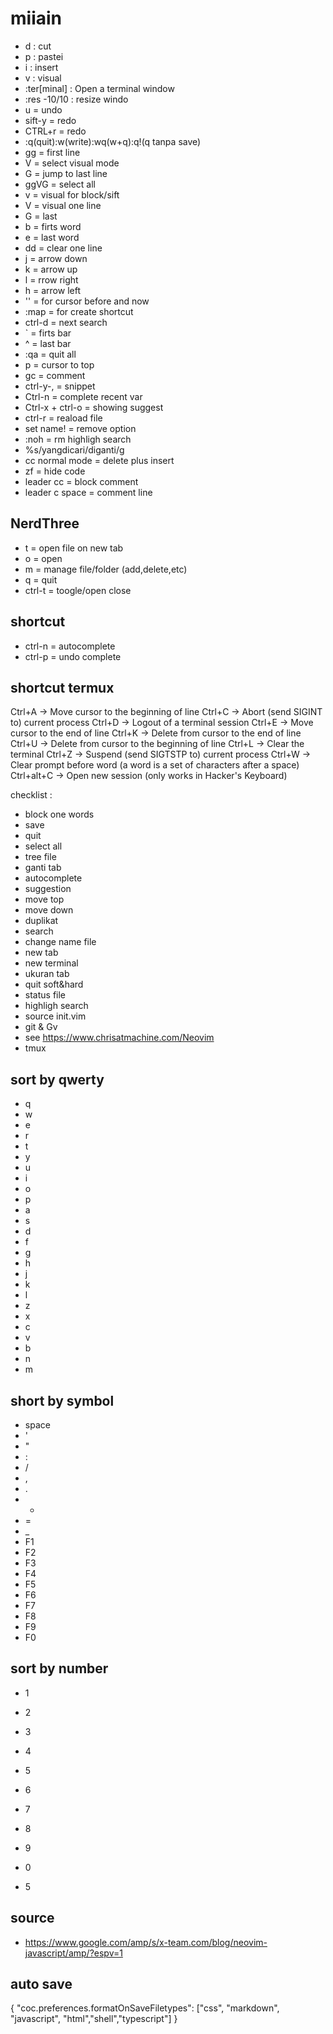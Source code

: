 # miiain
- d : cut
- p : pastei
- i : insert
- v : visual
- :ter[minal]	: Open a terminal window
- :res -10/10 : resize windo
- u = undo
- sift-y = redo
- CTRL+r = redo
- :q(quit):w(write):wq(w+q):q!(q tanpa save)
- gg = first line
- V = select visual mode
- G = jump to last line
- ggVG = select all
- v = visual for block/sift
- V = visual one line
- G = last 
- b = firts word
- e = last word
- dd = clear one line
- j = arrow down
- k = arrow up
- l = rrow right
- h = arrow left
- '' = for cursor before and now
- :map = for create shortcut
- ctrl-d = next search
- \` = firts bar
- ^ = last bar
- :qa = quit all
- p = cursor to top
- gc = comment
- ctrl-y-, = snippet
- Ctrl-n = complete recent var
- Ctrl-x + ctrl-o = showing suggest
- ctrl-r = reaload file
- set name! = remove option
- :noh = rm highligh search
- %s/yangdicari/diganti/g
- cc normal mode = delete plus insert
- zf = hide code
- leader cc = block comment
- leader c space = comment line

## NerdThree
- t = open file on new tab
- o = open
- m = manage file/folder (add,delete,etc)
- q = quit
- ctrl-t = toogle/open close

## shortcut
- ctrl-n = autocomplete
- ctrl-p = undo complete

## shortcut termux
Ctrl+A → Move cursor to the beginning of line
Ctrl+C → Abort (send SIGINT to) current process
Ctrl+D → Logout of a terminal session
Ctrl+E → Move cursor to the end of line
Ctrl+K → Delete from cursor to the end of line
Ctrl+U → Delete from cursor to the beginning of line
Ctrl+L → Clear the terminal
Ctrl+Z → Suspend (send SIGTSTP to) current process
Ctrl+W → Clear prompt before word (a word is a set of characters after a space)
Ctrl+alt+C → Open new session (only works in Hacker's Keyboard)


checklist :

- block one words 
- save
- quit
- select all
- tree file 
- ganti tab
- autocomplete
- suggestion
- move top
- move down
- duplikat
- search
- change name file
- new tab
- new terminal
- ukuran tab
- quit soft&hard
- status file
- highligh search
- source init.vim
- git & Gv
- see https://www.chrisatmachine.com/Neovim
- tmux

## sort by qwerty
- q
- w
- e
- r
- t
- y
- u
- i
- o
- p
- a
- s
- d
- f
- g
- h
- j
- k
- l
- z
- x
- c
- v
- b
- n
- m

## short by symbol
- space
- '
- "
- :
- /
- ,
- .
- -
- =
- _
- F1
- F2
- F3
- F4
- F5
- F6
- F7
- F8
- F9
- F0

## sort by number
- 1
- 2
- 3
- 4
- 5
- 6
- 7
- 8
- 9
- 0


- 5

## source 
- https://www.google.com/amp/s/x-team.com/blog/neovim-javascript/amp/?espv=1


## auto save 
{
  "coc.preferences.formatOnSaveFiletypes": ["css", "markdown", "javascript", "html","shell","typescript"]
}
